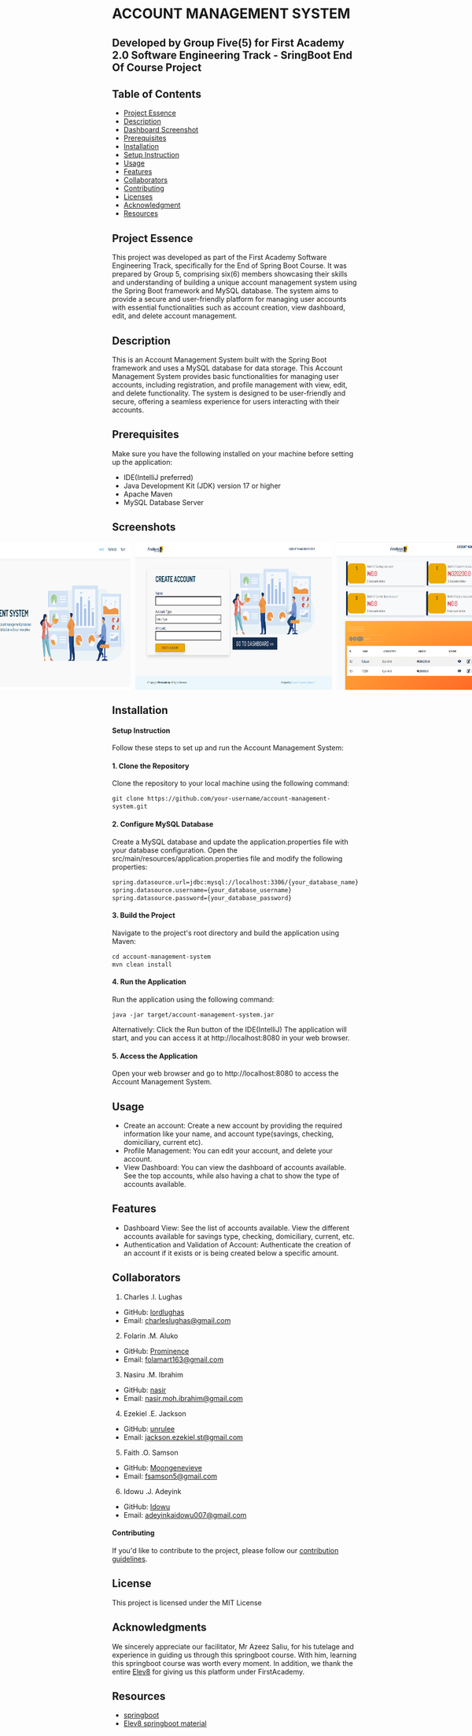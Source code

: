 # ACCOUNT MANAGEMENT SYSTEM
## Developed by Group Five(5) for First Academy 2.0 Software Engineering Track - SringBoot End Of Course Project

## Table of Contents
* [Project Essence](#project-essence)
* [Description](#description)
* [Dashboard Screenshot](screenshots)
* [Prerequisites](#prerequisites)
* [Installation](#installation)
* [Setup Instruction](#setup-instruction)
* [Usage](#usage)
* [Features](#features)
* [Collaborators](#collaborators)
* [Contributing](#contributing)
* [Licenses](#license)
* [Acknowledgment](#acknowledgments)
* [Resources](#resources)

## Project Essence
This project was developed as part of the First Academy Software Engineering Track, specifically for the End of Spring Boot Course. It was prepared by Group 5, comprising six(6) members showcasing their skills and understanding of building a unique account management system using the Spring Boot framework and MySQL database. The system aims to provide a secure and user-friendly platform for managing user accounts with essential functionalities such as account creation, view dashboard, edit, and delete account management. 

## Description
This is an Account Management System built with the Spring Boot framework and uses a MySQL database for data storage. This Account Management System provides basic functionalities for managing user accounts, including registration, and profile management with view, edit, and delete functionality. The system is designed to be user-friendly and secure, offering a seamless experience for users interacting with their accounts.

## Prerequisites
Make sure you have the following installed on your machine before setting up the application:
* IDE(IntelliJ preferred)
* Java Development Kit (JDK) version 17 or higher
* Apache Maven
* MySQL Database Server

## Screenshots
<div style="display: flex; justify-content: center;">
    <img src="/src/main/resources/static/assets/img/index_page.png" alt="index" style="width: 400px; height: 300px; margin-right: 10px;">
    <img src="/src/main/resources/static/assets/img/create_account.png" alt="create_page" style="width: 400px; height: 300px; margin-right: 10px;">
    <img src="/src/main/resources/static/assets/img/dashboard.png" alt="dashboard" style="width: 400px; height: 300px; margin-right: 10px;">  
</div>

## Installation
#### Setup Instruction
Follow these steps to set up and run the Account Management System:

#### 1. Clone the Repository
Clone the repository to your local machine using the following command:
```
git clone https://github.com/your-username/account-management-system.git
```
#### 2. Configure MySQL Database
Create a MySQL database and update the application.properties file with your database configuration. Open the src/main/resources/application.properties file and modify the following properties:

```
spring.datasource.url=jdbc:mysql://localhost:3306/{your_database_name}
spring.datasource.username={your_database_username}
spring.datasource.password={your_database_password}
```

#### 3. Build the Project
Navigate to the project's root directory and build the application using Maven:
```
cd account-management-system
mvn clean install
```

#### 4. Run the Application
Run the application using the following command:
```
java -jar target/account-management-system.jar
```
Alternatively:
Click the Run button of the IDE(IntelliJ)
The application will start, and you can access it at http://localhost:8080 in your web browser.

#### 5. Access the Application
Open your web browser and go to http://localhost:8080 to access the Account Management System.

## Usage
- Create an account: Create a new account by providing the required information like your name, and account type(savings, checking, domiciliary, current etc).
- Profile Management: You can edit your account, and delete your account.
- View Dashboard: You can view the dashboard of accounts available. See the top accounts, while also having a chat to show the type of accounts available.

  
## Features
- Dashboard View: See the list of accounts available. View the different accounts available for savings type, checking, domiciliary, current, etc.
- Authentication and Validation of Account: Authenticate the creation of an account if it exists or is being created below a specific amount.


## Collaborators
1. Charles .I. Lughas
- GitHub: [lordlughas](https://github.com/lordlughas)
- Email: charleslughas@gmail.com

2. Folarin .M. Aluko
- GitHub: [Prominence](https://github.com/prominence)
- Email: folamart163@gmail.com

3. Nasiru .M. Ibrahim
- GitHub: [nasir](https://github.com/nasir)
- Email: nasir.moh.ibrahim@gmail.com

4. Ezekiel .E. Jackson
- GitHub: [unrulee](https://github.com/unrulee)
- Email: jackson.ezekiel.st@gmail.com

5. Faith .O. Samson
- GitHub: [Moongenevieve](https://github.com/Moongenevieve)
- Email: fsamson5@gmail.com

6. Idowu .J. Adeyink
- GitHub: [Idowu](https://github.com/idowu007)
- Email: adeyinkaidowu007@gmail.com

#### Contributing
If you'd like to contribute to the project, please follow our [contribution guidelines](https://github.com/lordlughas).

## License
This project is licensed under the MIT License

## Acknowledgments
We sincerely appreciate our facilitator, Mr Azeez Saliu, for his tutelage and experience in guiding us through this springboot course. With him, learning this springboot course was worth every moment. In addition, we thank the entire [Elev8](https://elev8.com) for giving us this platform under FirstAcademy.

## Resources
- [springboot](https://docs.spring.io/spring-boot/docs/current/reference/htmlsingle/)
- [Elev8 springboot material](https://elev8.com)
